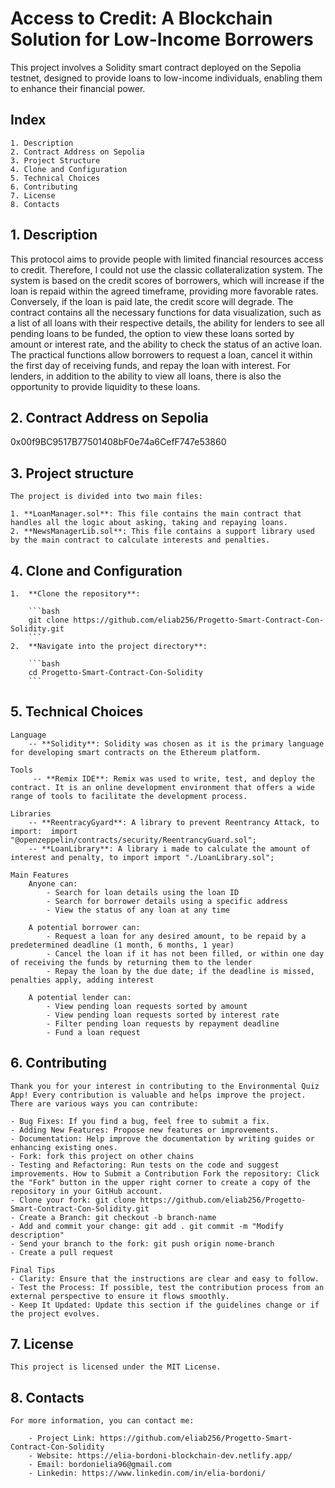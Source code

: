 # Access to Credit: A Blockchain Solution for Low-Income Borrowers

This project involves a Solidity smart contract deployed on the Sepolia testnet, designed to provide 
loans to low-income individuals, enabling them to enhance their financial power.

## Index

    1. Description
    2. Contract Address on Sepolia
    3. Project Structure
    4. Clone and Configuration
    5. Technical Choices
    6. Contributing
    7. License
    8. Contacts


## 1. Description

This protocol aims to provide people with limited financial resources access to credit. 
Therefore, I could not use the classic collateralization system. The system is based on 
the credit scores of borrowers, which will increase if the loan is repaid within the agreed 
timeframe, providing more favorable rates. Conversely, if the loan is paid late, the credit 
score will degrade. The contract contains all the necessary functions for data visualization,
such as a list of all loans with their respective details, the ability for lenders to see all 
pending loans to be funded, the option to view these loans sorted by amount or interest rate, 
and the ability to check the status of an active loan. The practical functions allow borrowers 
to request a loan, cancel it within the first day of receiving funds, and repay the loan with 
interest. For lenders, in addition to the ability to view all loans, there is also the 
opportunity to provide liquidity to these loans.

## 2. Contract Address on Sepolia

0x00f9BC9517B77501408bF0e74a6CefF747e53860

## 3. Project structure

    The project is divided into two main files:

    1. **LoanManager.sol**: This file contains the main contract that handles all the logic about asking, taking and repaying loans.
    2. **NewsManagerLib.sol**: This file contains a support library used by the main contract to calculate interests and penalties.

## 4. Clone and Configuration

    1.  **Clone the repository**:

        ```bash
        git clone https://github.com/eliab256/Progetto-Smart-Contract-Con-Solidity.git
        ```
    2.  **Navigate into the project directory**:

        ```bash
        cd Progetto-Smart-Contract-Con-Solidity
        ```

## 5. Technical Choices

    Language
        -- **Solidity**: Solidity was chosen as it is the primary language for developing smart contracts on the Ethereum platform.

    Tools
         -- **Remix IDE**: Remix was used to write, test, and deploy the contract. It is an online development environment that offers a wide range of tools to facilitate the development process.

    Libraries
        -- **ReentracyGyard**: A library to prevent Reentrancy Attack, to import:  import "@openzeppelin/contracts/security/ReentrancyGuard.sol";
        -- **LoanLibrary**: A library i made to calculate the amount of interest and penalty, to import import "./LoanLibrary.sol";

    Main Features
        Anyone can:
            - Search for loan details using the loan ID
            - Search for borrower details using a specific address
            - View the status of any loan at any time
           
        A potential borrower can:
            - Request a loan for any desired amount, to be repaid by a predetermined deadline (1 month, 6 months, 1 year)
            - Cancel the loan if it has not been filled, or within one day of receiving the funds by returning them to the lender
            - Repay the loan by the due date; if the deadline is missed, penalties apply, adding interest

        A potential lender can:
            - View pending loan requests sorted by amount
            - View pending loan requests sorted by interest rate
            - Filter pending loan requests by repayment deadline
            - Fund a loan request

## 6. Contributing 

    Thank you for your interest in contributing to the Environmental Quiz App! Every contribution is valuable and helps improve the project. There are various ways you can contribute:

    - Bug Fixes: If you find a bug, feel free to submit a fix.
    - Adding New Features: Propose new features or improvements.
    - Documentation: Help improve the documentation by writing guides or enhancing existing ones.
    - Fork: fork this project on other chains
    - Testing and Refactoring: Run tests on the code and suggest improvements. How to Submit a Contribution Fork the repository: Click the "Fork" button in the upper right corner to create a copy of the repository in your GitHub account.
    - Clone your fork: git clone https://github.com/eliab256/Progetto-Smart-Contract-Con-Solidity.git
    - Create a Branch: git checkout -b branch-name
    - Add and commit your change: git add . git commit -m "Modify description"
    - Send your branch to the fork: git push origin nome-branch
    - Create a pull request

    Final Tips
    - Clarity: Ensure that the instructions are clear and easy to follow.
    - Test the Process: If possible, test the contribution process from an external perspective to ensure it flows smoothly.
    - Keep It Updated: Update this section if the guidelines change or if the project evolves.

## 7. License

    This project is licensed under the MIT License.

## 8. Contacts

    For more information, you can contact me:

        - Project Link: https://github.com/eliab256/Progetto-Smart-Contract-Con-Solidity
        - Website: https://elia-bordoni-blockchain-dev.netlify.app/
        - Email: bordonielia96@gmail.com
        - Linkedin: https://www.linkedin.com/in/elia-bordoni/
